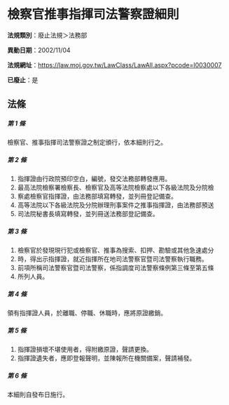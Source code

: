 # 檢察官推事指揮司法警察證細則

**法規類別**：廢止法規＞法務部

**異動日期**：2002/11/04  

**法規網址**：https://law.moj.gov.tw/LawClass/LawAll.aspx?pcode=I0030007

**已廢止**：是



## 法條
##### 第 1 條
檢察官、推事指揮司法警察證之制定頒行，依本細則行之。

##### 第 2 條
1. 指揮證由行政院預印空白，編號，發交法務部轉發應用。
1. 最高法院檢察署檢察長、檢察官及高等法院檢察處以下各級法院及分院檢
1. 察處檢察官指揮證，由法務部填寫轉發，並列冊登記備查。
1. 高等法院以下各級法院及分院辦理刑事案件之推事指揮證，由法務部預送
1. 司法院秘書長填寫轉發，並列冊送法務部登記備查。

##### 第 3 條
1. 檢察官於發現現行犯或檢察官、推事為搜索、扣押、勘驗或其他急速處分
1. 時，得出示指揮證，就近指揮所在地司法警察官暨司法警察執行職務。
1. 前項所稱司法警察官暨司法警察，係指調度司法警察條例第三條至第五條
1. 所列人員。

##### 第 4 條
領有指揮證人員，於離職、停職、休職時，應將原證繳銷。

##### 第 5 條
1. 指揮證損壞不堪使用者，得附繳原證，聲請更換。
1. 指揮證遺失者，應即登報聲明，並陳報所在機關備案，聲請補發。

##### 第 6 條
本細則自發布日施行。


